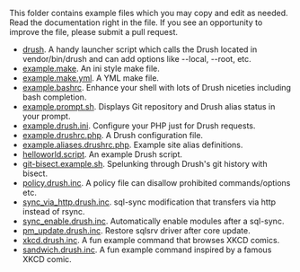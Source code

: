 This folder contains example files which you may copy and edit as needed. Read the documentation right in the file. If you see an opportunity to improve the file, please submit a pull request.

* [drush](https://raw.githubusercontent.com/drush-ops/drush/master/examples/drush). A handy launcher script which calls the Drush located in vendor/bin/drush and can add options like --local, --root, etc.
* [example.make](https://raw.githubusercontent.com/drush-ops/drush/master/examples/example.make). An ini style make file.
* [example.make.yml](https://raw.githubusercontent.com/drush-ops/drush/master/examples/example.make.yml). A YML make file.
* [example.bashrc](https://raw.githubusercontent.com/drush-ops/drush/master/examples/example.bashrc). Enhance your shell with lots of Drush niceties including bash completion. 
* [example.prompt.sh](https://raw.githubusercontent.com/drush-ops/drush/master/examples/example.prompt.sh). Displays Git repository and Drush alias status in your prompt.
* [example.drush.ini](https://raw.githubusercontent.com/drush-ops/drush/master/examples/example.drush.ini). Configure your PHP just for Drush requests.
* [example.drushrc.php](https://raw.githubusercontent.com/drush-ops/drush/master/examples/example.drushrc.php). A Drush configuration file.
* [example.aliases.drushrc.php](https://raw.githubusercontent.com/drush-ops/drush/master/examples/example.aliases.drushrc.php). Example site alias definitions.
* [helloworld.script](https://raw.githubusercontent.com/drush-ops/drush/master/examples/helloworld.script). An example Drush script. 
* [git-bisect.example.sh](https://raw.githubusercontent.com/drush-ops/drush/master/examples/git-bisect.example.sh). Spelunking through Drush's git history with bisect.
* [policy.drush.inc](https://raw.githubusercontent.com/drush-ops/drush/master/examples/policy.drush.inc). A policy file can disallow prohibited commands/options etc.
* [sync_via_http.drush.inc](https://raw.githubusercontent.com/drush-ops/drush/master/examples/sync_via_http.drush.inc). sql-sync modification that transfers via http instead of rsync. 
* [sync_enable.drush.inc](https://raw.githubusercontent.com/drush-ops/drush/master/examples/sync_enable.drush.inc). Automatically enable modules after a sql-sync.
* [pm_update.drush.inc](https://raw.githubusercontent.com/drush-ops/drush/master/examples/pm_update.drush.inc). Restore sqlsrv driver after core update.
* [xkcd.drush.inc](https://raw.githubusercontent.com/drush-ops/drush/master/examples/xkcd.drush.inc). A fun example command that browses XKCD comics.
* [sandwich.drush.inc](https://raw.githubusercontent.com/drush-ops/drush/master/examples/sandwich.drush.inc). A fun example command inspired by a famous XKCD comic.  
